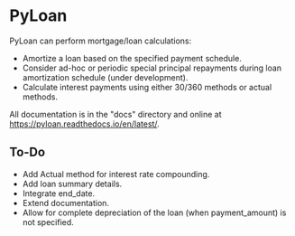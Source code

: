 # PyLoan

PyLoan can perform mortgage/loan calculations:

* Amortize a loan based on the specified payment schedule.
* Consider ad-hoc or periodic special principal repayments during loan amortization schedule (under development).
* Calculate interest payments using either 30/360 methods or actual methods.

All documentation is in the "docs" directory and online at https://pyloan.readthedocs.io/en/latest/.

## To-Do

* Add Actual method for interest rate compounding.
* Add loan summary details.
* Integrate end_date.
* Extend documentation.
* Allow for complete depreciation of the loan (when payment_amount) is not specified.
